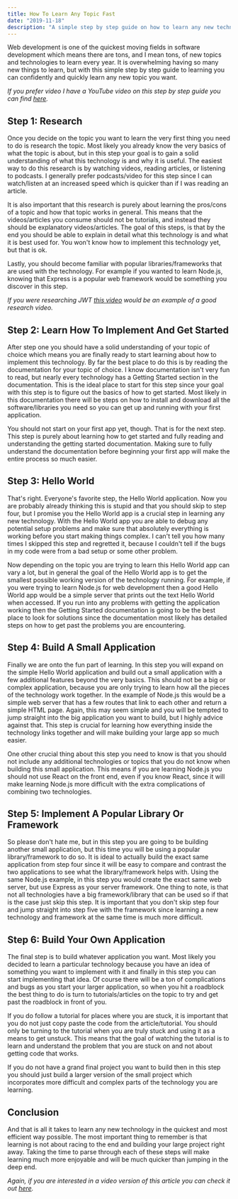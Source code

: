 ```yaml
---
title: How To Learn Any Topic Fast
date: "2019-11-18"
description: "A simple step by step guide on how to learn any new technology or topic quickly and efficiently."
---
```


Web development is one of the quickest moving fields in software development which means there are tons, and I mean tons, of new topics and technologies to learn every year. It is overwhelming having so many new things to learn, but with this simple step by step guide to learning you can confidently and quickly learn any new topic you want.

*If you prefer video I have a YouTube video on this step by step guide you can find [here](https://youtu.be/CJJtA1NTqN4).*

## Step 1: Research

Once you decide on the topic you want to learn the very first thing you need to do is research the topic. Most likely you already know the very basics of what the topic is about, but in this step your goal is to gain a solid understanding of what this technology is and why it is useful. The easiest way to do this research is by watching videos, reading articles, or listening to podcasts. I generally prefer podcasts/video for this step since I can watch/listen at an increased speed which is quicker than if I was reading an article.

It is also important that this research is purely about learning the pros/cons of a topic and how that topic works in general. This means that the videos/articles you consume should not be tutorials, and instead they should be explanatory videos/articles. The goal of this steps, is that by the end you should be able to explain in detail what this technology is and what it is best used for. You won't know how to implement this technology yet, but that is ok.

Lastly, you should become familiar with popular libraries/frameworks that are used with the technology. For example if you wanted to learn Node.js, knowing that Express is a popular web framework would be something you discover in this step.

*If you were researching JWT [this video](https://youtu.be/7Q17ubqLfaM) would be an example of a good research video.*

## Step 2: Learn How To Implement And Get Started

After step one you should have a solid understanding of your topic of choice which means you are finally ready to start learning about how to implement this technology. By far the best place to do this is by reading the documentation for your topic of choice. I know documentation isn't very fun to read, but nearly every technology has a Getting Started section in the documentation. This is the ideal place to start for this step since your goal with this step is to figure out the basics of how to get started. Most likely in this documentation there will be steps on how to install and download all the software/libraries you need so you can get up and running with your first application.

You should not start on your first app yet, though. That is for the next step. This step is purely about learning how to get started and fully reading and understanding the getting started documentation. Making sure to fully understand the documentation before beginning your first app will make the entire process so much easier.

## Step 3: Hello World

That's right. Everyone's favorite step, the Hello World application. Now you are probably already thinking this is stupid and that you should skip to step four, but I promise you the Hello World app is a crucial step in learning any new technology. With the Hello World app you are able to debug any potential setup problems and make sure that absolutely everything is working before you start making things complex. I can't tell you how many times I skipped this step and regretted it, because I couldn't tell if the bugs in my code were from a bad setup or some other problem.

Now depending on the topic you are trying to learn this Hello World app can vary a lot, but in general the goal of the Hello World app is to get the smallest possible working version of the technology running. For example, if you were trying to learn Node.js for web development then a good Hello World app would be a simple server that prints out the text Hello World when accessed. If you run into any problems with getting the application working then the Getting Started documentation is going to be the best place to look for solutions since the documentation most likely has detailed steps on how to get past the problems you are encountering.

## Step 4: Build A Small Application

Finally we are onto the fun part of learning. In this step you will expand on the simple Hello World application and build out a small application with a few additional features beyond the very basics. This should not be a big or complex application, because you are only trying to learn how all the pieces of the technology work together. In the example of Node.js this would be a simple web server that has a few routes that link to each other and return a simple HTML page. Again, this may seem simple and you will be tempted to jump straight into the big application you want to build, but I highly advice against that. This step is crucial for learning how everything inside the technology links together and will make building your large app so much easier.

One other crucial thing about this step you need to know is that you should not include any additional technologies or topics that you do not know when building this small application. This means if you are learning Node.js you should not use React on the front end, even if you know React, since it will make learning Node.js more difficult with the extra complications of combining two technologies.

## Step 5: Implement A Popular Library Or Framework

So please don't hate me, but in this step you are going to be building another small application, but this time you will be using a popular library/framework to do so. It is ideal to actually build the exact same application from step four since it will be easy to compare and contrast the two applications to see what the library/framework helps with. Using the same Node.js example, in this step you would create the exact same web server, but use Express as your server framework. One thing to note, is that not all technologies have a big framework/library that can be used so if that is the case just skip this step. It is important that you don't skip step four and jump straight into step five with the framework since learning a new technology and framework at the same time is much more difficult.

## Step 6: Build Your Own Application

The final step is to build whatever application you want. Most likely you decided to learn a particular technology because you have an idea of something you want to implement with it and finally in this step you can start implementing that idea. Of course there will be a ton of complications and bugs as you start your larger application, so when you hit a roadblock the best thing to do is turn to tutorials/articles on the topic to try and get past the roadblock in front of you.

If you do follow a tutorial for places where you are stuck, it is important that you do not just copy paste the code from the article/tutorial. You should only be turning to the tutorial when you are truly stuck and using it as a means to get unstuck. This means that the goal of watching the tutorial is to learn and understand the problem that you are stuck on and not about getting code that works.

If you do not have a grand final project you want to build then in this step you should just build a larger version of the small project which incorporates more difficult and complex parts of the technology you are learning.

## Conclusion

And that is all it takes to learn any new technology in the quickest and most efficient way possible. The most important thing to remember is that learning is not about racing to the end and building your large project right away. Taking the time to parse through each of these steps will make learning much more enjoyable and will be much quicker than jumping in the deep end.

*Again, if you are interested in a video version of this article you can check it out [here](https://youtu.be/CJJtA1NTqN4).*